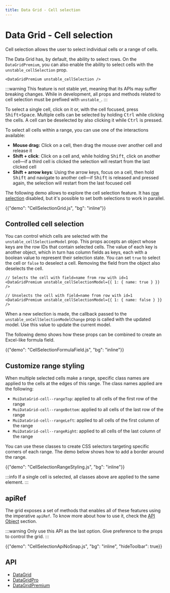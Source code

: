 ```yaml
---
title: Data Grid - Cell selection
---
```


# Data Grid - Cell selection <a title="Premium plan" href="/x/introduction/licensing/#premium-plan"><span class="plan-premium"></span></a>

<p class="description">Cell selection allows the user to select individual cells or a range of cells.</p>

The Data Grid has, by default, the ability to select rows.
On the `DataGridPremium`, you can also enable the ability to select cells with the `unstable_cellSelection` prop.

```tsx
<DataGridPremium unstable_cellSelection />
```

:::warning
This feature is not stable yet, meaning that its APIs may suffer breaking changes.
While in development, all props and methods related to cell selection must be prefixed with `unstable_`.
:::

To select a single cell, click on it or, with the cell focused, press <kbd><kbd class="key">Shift</kbd>+<kbd class="key">Space</kbd></kbd>.
Multiple cells can be selected by holding <kbd class="key">Ctrl</kbd> while clicking the cells.
A cell can be deselected by also clicking it while <kbd class="key">Ctrl</kbd> is pressed.

To select all cells within a range, you can use one of the interactions available:

- **Mouse drag:** Click on a cell, then drag the mouse over another cell and release it
- **Shift + click**: Click on a cell and, while holding <kbd class="key">Shift</kbd>, click on another cell—if a third cell is clicked the selection will restart from the last clicked cell
- **Shift + arrow keys**: Using the arrow keys, focus on a cell, then hold <kbd class="key">Shift</kbd> and navigate to another cell—if <kbd class="key">Shift</kbd> is released and pressed again, the selection will restart from the last focused cell

The following demo allows to explore the cell selection feature.
It has [row selection](/x/react-data-grid/row-selection/) disabled, but it's possible to set both selections to work in parallel.

{{"demo": "CellSelectionGrid.js", "bg": "inline"}}

## Controlled cell selection

You can control which cells are selected with the `unstable_cellSelectionModel` prop.
This props accepts an object whose keys are the row IDs that contain selected cells.
The value of each key is another object, which in turn has column fields as keys, each with a boolean value to represent their selection state. You can set `true` to select the cell or `false` to deselect a cell.
Removing the field from the object also deselects the cell.

```tsx
// Selects the cell with field=name from row with id=1
<DataGridPremium unstable_cellSelectionModel={{ 1: { name: true } }} />

// Unselects the cell with field=name from row with id=1
<DataGridPremium unstable_cellSelectionModel={{ 1: { name: false } }} />
```

When a new selection is made, the callback passed to the `unstable_onCellSelectionModelChange` prop is called with the updated model.
Use this value to update the current model.

The following demo shows how these props can be combined to create an Excel-like formula field.

{{"demo": "CellSelectionFormulaField.js", "bg": "inline"}}

## Customize range styling

When multiple selected cells make a range, specific class names are applied to the cells at the edges of this range.
The class names applied are the following:

- `MuiDataGrid-cell--rangeTop`: applied to all cells of the first row of the range
- `MuiDataGrid-cell--rangeBottom`: applied to all cells of the last row of the range
- `MuiDataGrid-cell--rangeLeft`: applied to all cells of the first column of the range
- `MuiDataGrid-cell--rangeRight`: applied to all cells of the last column of the range

You can use these classes to create CSS selectors targeting specific corners of each range.
The demo below shows how to add a border around the range.

{{"demo": "CellSelectionRangeStyling.js", "bg": "inline"}}

:::info
If a single cell is selected, all classes above are applied to the same element.
:::

## apiRef

The grid exposes a set of methods that enables all of these features using the imperative `apiRef`. To know more about how to use it, check the [API Object](/x/react-data-grid/api-object/) section.

:::warning
Only use this API as the last option. Give preference to the props to control the grid.
:::

{{"demo": "CellSelectionApiNoSnap.js", "bg": "inline", "hideToolbar": true}}

## API

- [DataGrid](/x/api/data-grid/data-grid/)
- [DataGridPro](/x/api/data-grid/data-grid-pro/)
- [DataGridPremium](/x/api/data-grid/data-grid-premium/)
